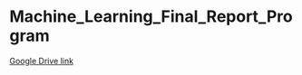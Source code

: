 ﻿# Machine_Learning_Final_Report_Program
[Google Drive link](https://drive.google.com/drive/folders/1L6xBx7Y1cVHbWVeA8fc7u37qpa9dQbT_?usp=drive_link)
